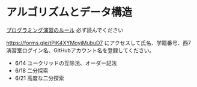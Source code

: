 # アルゴリズムとデータ構造

[プログラミング演習のルール](/RULES.md) 必ず読んでください

https://forms.gle/tPiK4XYMoyjMubuD7
にアクセスして氏名、学籍番号、西7演習室ログイン名、GitHubアカウント名を登録してください。

* 6/14 ユークリッドの互除法、オーダー記法
* 6/18 二分探索
* 6/21 高度な二分探索

